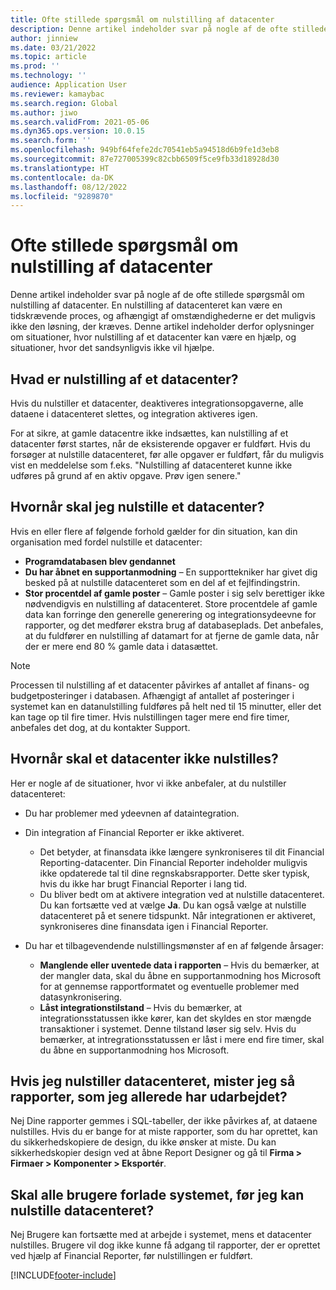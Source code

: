 ```yaml
---
title: Ofte stillede spørgsmål om nulstilling af datacenter
description: Denne artikel indeholder svar på nogle af de ofte stillede spørgsmål om nulstilling af datacenter.
author: jinniew
ms.date: 03/21/2022
ms.topic: article
ms.prod: ''
ms.technology: ''
audience: Application User
ms.reviewer: kamaybac
ms.search.region: Global
ms.author: jiwo
ms.search.validFrom: 2021-05-06
ms.dyn365.ops.version: 10.0.15
ms.search.form: ''
ms.openlocfilehash: 949bf64fefe2dc70541eb5a94518d6b9fe1d3eb8
ms.sourcegitcommit: 87e727005399c82cbb6509f5ce9fb33d18928d30
ms.translationtype: HT
ms.contentlocale: da-DK
ms.lasthandoff: 08/12/2022
ms.locfileid: "9289870"
---
```

# <a name="data-mart-resets-faq"></a>Ofte stillede spørgsmål om nulstilling af datacenter

Denne artikel indeholder svar på nogle af de ofte stillede spørgsmål om nulstilling af datacenter. En nulstilling af datacenteret kan være en tidskrævende proces, og afhængigt af omstændighederne er det muligvis ikke den løsning, der kræves. Denne artikel indeholder derfor oplysninger om situationer, hvor nulstilling af et datacenter kan være en hjælp, og situationer, hvor det sandsynligvis ikke vil hjælpe.

## <a name="what-is-a-data-mart-reset"></a>Hvad er nulstilling af et datacenter?

Hvis du nulstiller et datacenter, deaktiveres integrationsopgaverne, alle dataene i datacenteret slettes, og integration aktiveres igen.

For at sikre, at gamle datacentre ikke indsættes, kan nulstilling af et datacenter først startes, når de eksisterende opgaver er fuldført. Hvis du forsøger at nulstille datacenteret, før alle opgaver er fuldført, får du muligvis vist en meddelelse som f.eks. "Nulstilling af datacenteret kunne ikke udføres på grund af en aktiv opgave. Prøv igen senere."

## <a name="when-do-i-have-to-do-a-data-mart-reset"></a>Hvornår skal jeg nulstille et datacenter?

Hvis en eller flere af følgende forhold gælder for din situation, kan din organisation med fordel nulstille et datacenter:

- **Programdatabasen blev gendannet**
- **Du har åbnet en supportanmodning** – En supporttekniker har givet dig besked på at nulstille datacenteret som en del af et fejlfindingstrin.
- **Stor procentdel af gamle poster** – Gamle poster i sig selv berettiger ikke nødvendigvis en nulstilling af datacenteret. Store procentdele af gamle data kan forringe den generelle generering og integrationsydeevne for rapporter, og det medfører ekstra brug af databaseplads. Det anbefales, at du fuldfører en nulstilling af datamart for at fjerne de gamle data, når der er mere end 80 % gamle data i datasættet.
 
> [!NOTE]
> Processen til nulstilling af et datacenter påvirkes af antallet af finans- og budgetposteringer i databasen. Afhængigt af antallet af posteringer i systemet kan en datanulstilling fuldføres på helt ned til 15 minutter, eller det kan tage op til fire timer. Hvis nulstillingen tager mere end fire timer, anbefales det dog, at du kontakter Support.
 
## <a name="when-is-a-data-mart-reset-inappropriate"></a>Hvornår skal et datacenter ikke nulstilles?

Her er nogle af de situationer, hvor vi ikke anbefaler, at du nulstiller datacenteret:

- Du har problemer med ydeevnen af dataintegration.
- Din integration af Financial Reporter er ikke aktiveret. 

    - Det betyder, at finansdata ikke længere synkroniseres til dit Financial Reporting-datacenter. Din Financial Reporter indeholder muligvis ikke opdaterede tal til dine regnskabsrapporter. Dette sker typisk, hvis du ikke har brugt Financial Reporter i lang tid.
    - Du bliver bedt om at aktivere integration ved at nulstille datacenteret. Du kan fortsætte ved at vælge **Ja**. Du kan også vælge at nulstille datacenteret på et senere tidspunkt. Når integrationen er aktiveret, synkroniseres dine finansdata igen i Financial Reporter. 
- Du har et tilbagevendende nulstillingsmønster af en af følgende årsager:

    - **Manglende eller uventede data i rapporten** – Hvis du bemærker, at der mangler data, skal du åbne en supportanmodning hos Microsoft for at gennemse rapportformatet og eventuelle problemer med datasynkronisering.
    - **Låst integrationstilstand** – Hvis du bemærker, at integrationsstatussen ikke kører, kan det skyldes en stor mængde transaktioner i systemet. Denne tilstand løser sig selv. Hvis du bemærker, at intregrationsstatussen er låst i mere end fire timer, skal du åbne en supportanmodning hos Microsoft. 
   
## <a name="if-i-reset-the-data-mart-will-i-lose-reports-that-ive-already-designed"></a>Hvis jeg nulstiller datacenteret, mister jeg så rapporter, som jeg allerede har udarbejdet?

Nej Dine rapporter gemmes i SQL-tabeller, der ikke påvirkes af, at dataene nulstilles. Hvis du er bange for at miste rapporter, som du har oprettet, kan du sikkerhedskopiere de design, du ikke ønsker at miste. Du kan sikkerhedskopier design ved at åbne Report Designer og gå til **Firma \> Firmaer \> Komponenter \> Eksportér**.
 
## <a name="do-all-users-have-to-exit-the-system-before-i-can-reset-the-data-mart"></a>Skal alle brugere forlade systemet, før jeg kan nulstille datacenteret?

Nej Brugere kan fortsætte med at arbejde i systemet, mens et datacenter nulstilles. Brugere vil dog ikke kunne få adgang til rapporter, der er oprettet ved hjælp af Financial Reporter, før nulstillingen er fuldført.

[!INCLUDE[footer-include](../../../includes/footer-banner.md)]
